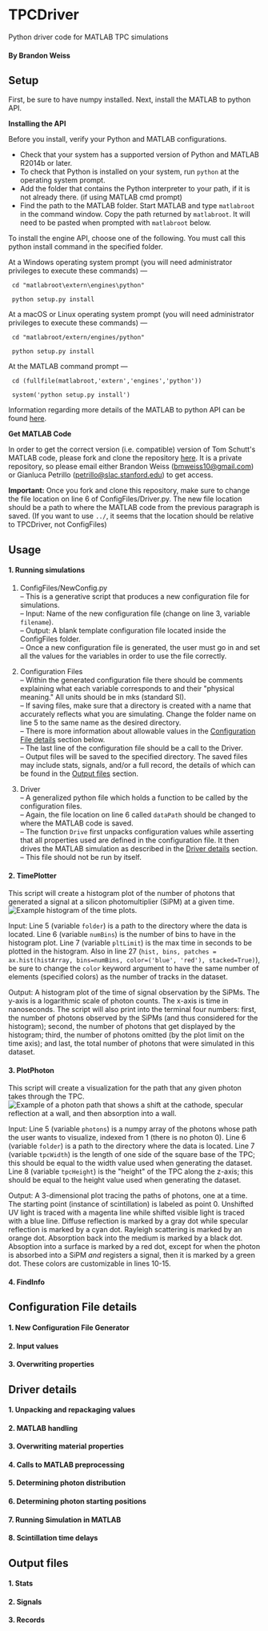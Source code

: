 # TPCDriver
Python driver code for MATLAB TPC simulations

#### By Brandon Weiss

## Setup

First, be sure to have numpy installed. Next, install the MATLAB to python API.

**Installing the API**

Before you install, verify your Python and MATLAB configurations.
- Check that your system has a supported version of Python and MATLAB R2014b or later.
- To check that Python is installed on your system, run ```python``` at the operating system prompt.
- Add the folder that contains the Python interpreter to your path, if it is not already there. (if using MATLAB cmd prompt)
- Find the path to the MATLAB folder. Start MATLAB and type ```matlabroot``` in the command window. Copy the path returned by ```matlabroot```. It will need to be pasted when prompted with ```matlabroot``` below.

To install the engine API, choose one of the following. You must call this python install command in the specified folder.

At a Windows operating system prompt (you will need administrator privileges to execute these commands) —

``` cd "matlabroot\extern\engines\python"```

``` python setup.py install```
    
At a macOS or Linux operating system prompt (you will need administrator privileges to execute these commands) —

``` cd "matlabroot/extern/engines/python"```

``` python setup.py install```
    
At the MATLAB command prompt —

``` cd (fullfile(matlabroot,'extern','engines','python'))```

``` system('python setup.py install')```

Information regarding more details of the MATLAB to python API can be found [here](https://www.mathworks.com/help/matlab/matlab-engine-for-python.html?s_tid=CRUX_topnav).

**Get MATLAB Code**

In order to get the correct version (i.e. compatible) version of Tom Schutt's MATLAB code, please fork and clone the repository [here](https://github.com/BMDragon/LeRubik). It is a private repository, so please email either Brandon Weiss (bmweiss10@gmail.com) or Gianluca Petrillo (petrillo@slac.stanford.edu) to get access.

**Important:** Once you fork and clone this repository, make sure to change the file location on line 6 of ConfigFiles/Driver.py. The new file location should be a path to where the MATLAB code from the previous paragraph is saved. (If you want to use `../`, it seems that the location should be relative to TPCDriver, not ConfigFiles)

## Usage

#### 1. Running simulations
1. ConfigFiles/NewConfig.py\
&ndash; This is a generative script that produces a new configuration file for simulations.\
&ndash; Input: Name of the new configuration file (change on line 3, variable ```filename```).\
&ndash; Output: A blank template configuration file located inside the ConfigFiles folder.\
&ndash; Once a new configuration file is generated, the user must go in and set all the values for the variables in order to use the file correctly.

2. Configuration Files\
&ndash; Within the generated configuration file there should be comments explaining what each variable corresponds to and their "physical meaning." All units should be in mks (standard SI).\
&ndash; If saving files, make sure that a directory is created with a name that accurately reflects what you are simulating. Change the folder name on line 5 to the same name as the desired directory.\
&ndash; There is more information about allowable values in the [Configuration File details](https://github.com/BMDragon/TPCDriver#configuration-file-details) section below.\
&ndash; The last line of the configuration file should be a call to the Driver.\
&ndash; Output files will be saved to the specified directory. The saved files may include stats, signals, and/or a full record, the details of which can be found in the [Output files](https://github.com/BMDragon/TPCDriver#output-files) section.

3. Driver\
&ndash; A generalized python file which holds a function to be called by the configuration files.\
&ndash; Again, the file location on line 6 called `dataPath` should be changed to where the MATLAB code is saved.\
&ndash; The function `Drive` first unpacks configuration values while asserting that all properties used are defined in the configuration file. It then drives the MATLAB simulation as described in the [Driver details](https://github.com/BMDragon/TPCDriver#driver-details) section.\
&ndash; This file should not be run by itself.

#### 2. TimePlotter

This script will create a histogram plot of the number of photons that generated a signal at a silicon photomultiplier (SiPM) at a given time. ![ Example histogram of the time plots.](./readme_images/time.png "Example histogram of the time plots")

Input: Line 5 (variable ```folder```) is a path to the directory where the data is located. Line 6 (variable ```numBins```) is the number of bins to have in the histogram plot. Line 7 (variable ```pltLimit```) is the max time in seconds to be plotted in the histogram. Also in line 27 (```hist, bins, patches = ax.hist(histArray, bins=numBins, color=('blue', 'red'), stacked=True)```), be sure to change the ```color``` keyword argument to have the same number of elements (specified colors) as the number of tracks in the dataset.

Output: A histogram plot of the time of signal observation by the SiPMs. The y-axis is a logarithmic scale of photon counts. The x-axis is time in nanoseconds. The script will also print into the terminal four numbers: first, the number of photons observed by the SiPMs (and thus considered for the histogram); second, the number of photons that get displayed by the histogram; third, the number of photons omitted (by the plot limit on the time axis); and last, the total number of photons that were simulated in this dataset.

#### 3. PlotPhoton

This script will create a visualization for the path that any given photon takes through the TPC. ![ Example of a photon path that shows a shift at the cathode, specular reflection at a wall, and then absorption into a wall.](./readme_images/path.png "Example photon path")

Input: Line 5 (variable ```photons```) is a numpy array of the photons whose path the user wants to visualize, indexed from 1 (there is no photon 0). Line 6 (variable ```folder```) is a path to the directory where the data is located. Line 7 (variable ```tpcWidth```) is the length of one side of the square base of the TPC; this should be equal to the width value used when generating the dataset. Line 8 (variable ```tpcHeight```) is the "height" of the TPC along the z-axis; this should be equal to the height value used when generating the dataset. 

Output: A 3-dimensional plot tracing the paths of photons, one at a time. The starting point (instance of scintillation) is labeled as point 0. Unshifted UV light is traced with a magenta line while shifted visible light is traced with a blue line. Diffuse reflection is marked by a gray dot while specular reflection is marked by a cyan dot. Rayleigh scattering is marked by an orange dot. Absorption back into the medium is marked by a black dot. Absoption into a surface is marked by a red dot, except for when the photon is absorbed into a SiPM *and* registers a signal, then it is marked by a green dot. These colors are customizable in lines 10-15.

#### 4. FindInfo


## Configuration File details

#### 1. New Configuration File Generator


#### 2. Input values


#### 3. Overwriting properties


## Driver details

#### 1. Unpacking and repackaging values


#### 2. MATLAB handling


#### 3. Overwriting material properties


#### 4. Calls to MATLAB preprocessing


#### 5. Determining photon distribution


#### 6. Determining photon starting positions


#### 7. Running Simulation in MATLAB


#### 8. Scintillation time delays


## Output files

#### 1. Stats


#### 2. Signals


#### 3. Records
